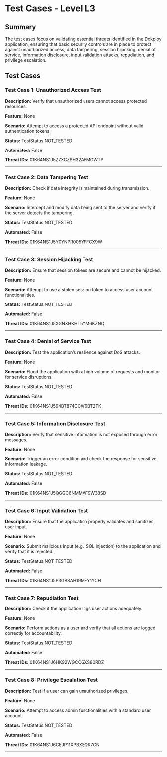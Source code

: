 # Test Cases - Level L3

## Summary

The test cases focus on validating essential threats identified in the Dokploy application, ensuring that basic security controls are in place to protect against unauthorized access, data tampering, session hijacking, denial of service, information disclosure, input validation attacks, repudiation, and privilege escalation.

## Test Cases

### Test Case 1: Unauthorized Access Test

**Description:** Verify that unauthorized users cannot access protected resources.

**Feature:** None

**Scenario:** Attempt to access a protected API endpoint without valid authentication tokens.

**Status:** TestStatus.NOT_TESTED

**Automated:** False

**Threat IDs:** 01K64NS1J5Z7XCZSH32AFMGWTP

---

### Test Case 2: Data Tampering Test

**Description:** Check if data integrity is maintained during transmission.

**Feature:** None

**Scenario:** Intercept and modify data being sent to the server and verify if the server detects the tampering.

**Status:** TestStatus.NOT_TESTED

**Automated:** False

**Threat IDs:** 01K64NS1J5Y0YNPR005YFFCX9W

---

### Test Case 3: Session Hijacking Test

**Description:** Ensure that session tokens are secure and cannot be hijacked.

**Feature:** None

**Scenario:** Attempt to use a stolen session token to access user account functionalities.

**Status:** TestStatus.NOT_TESTED

**Automated:** False

**Threat IDs:** 01K64NS1J5XGNXHKHT5YM6KZNQ

---

### Test Case 4: Denial of Service Test

**Description:** Test the application’s resilience against DoS attacks.

**Feature:** None

**Scenario:** Flood the application with a high volume of requests and monitor for service disruptions.

**Status:** TestStatus.NOT_TESTED

**Automated:** False

**Threat IDs:** 01K64NS1J594BT874CCW6BT2TK

---

### Test Case 5: Information Disclosure Test

**Description:** Verify that sensitive information is not exposed through error messages.

**Feature:** None

**Scenario:** Trigger an error condition and check the response for sensitive information leakage.

**Status:** TestStatus.NOT_TESTED

**Automated:** False

**Threat IDs:** 01K64NS1J5QGGC6NMMVF9W38SD

---

### Test Case 6: Input Validation Test

**Description:** Ensure that the application properly validates and sanitizes user input.

**Feature:** None

**Scenario:** Submit malicious input (e.g., SQL injection) to the application and verify that it is rejected.

**Status:** TestStatus.NOT_TESTED

**Automated:** False

**Threat IDs:** 01K64NS1J5P3GBSAH19MFY1YCH

---

### Test Case 7: Repudiation Test

**Description:** Check if the application logs user actions adequately.

**Feature:** None

**Scenario:** Perform actions as a user and verify that all actions are logged correctly for accountability.

**Status:** TestStatus.NOT_TESTED

**Automated:** False

**Threat IDs:** 01K64NS1J6HK92WGCCGXS80RDZ

---

### Test Case 8: Privilege Escalation Test

**Description:** Test if a user can gain unauthorized privileges.

**Feature:** None

**Scenario:** Attempt to access admin functionalities with a standard user account.

**Status:** TestStatus.NOT_TESTED

**Automated:** False

**Threat IDs:** 01K64NS1J6CEJP11XPBXSQR7CN

---

